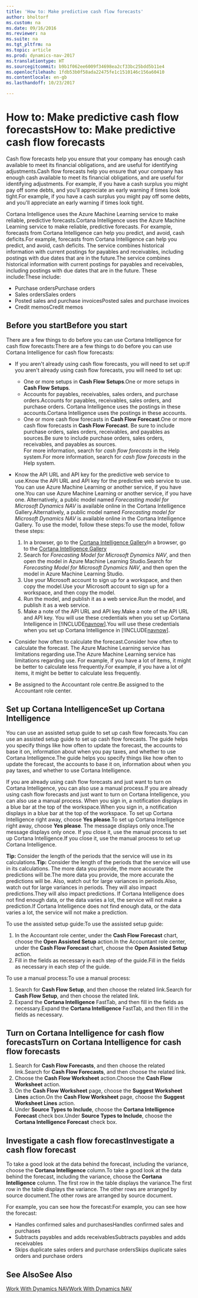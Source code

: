 ```yaml
---
title: 'How to: Make predictive cash flow forecasts'
author: bholtorf
ms.custom: na
ms.date: 09/16/2016
ms.reviewer: na
ms.suite: na
ms.tgt_pltfrm: na
ms.topic: article
ms.prod: dynamics-nav-2017
ms.translationtype: HT
ms.sourcegitcommit: b9b1f062ee6009f34698ea2cf33bc25bdd5b11e4
ms.openlocfilehash: 1fdb53b0f58ada22475fe1c1510146c156a60410
ms.contentlocale: en-gb
ms.lasthandoff: 10/23/2017

---
```


# <a name="how-to-make-predictive-cash-flow-forecasts"></a><span data-ttu-id="b3288-102">How to: Make predictive cash flow forecasts</span><span class="sxs-lookup"><span data-stu-id="b3288-102">How to: Make predictive cash flow forecasts</span></span>
<span data-ttu-id="b3288-103">Cash flow forecasts help you ensure that your company has enough cash available to meet its financial obligations, and are useful for identifying adjustments.</span><span class="sxs-lookup"><span data-stu-id="b3288-103">Cash flow forecasts help you ensure that your company has enough cash available to meet its financial obligations, and are useful for identifying adjustments.</span></span> <span data-ttu-id="b3288-104">For example, if you have a cash surplus you might pay off some debts, and you'll appreciate an early warning if times look tight.</span><span class="sxs-lookup"><span data-stu-id="b3288-104">For example, if you have a cash surplus you might pay off some debts, and you'll appreciate an early warning if times look tight.</span></span>

<span data-ttu-id="b3288-105">Cortana Intelligence uses the Azure Machine Learning service to make reliable, predictive forecasts.</span><span class="sxs-lookup"><span data-stu-id="b3288-105">Cortana Intelligence uses the Azure Machine Learning service to make reliable, predictive forecasts.</span></span> <span data-ttu-id="b3288-106">For example, forecasts from Cortana Intelligence can help you predict, and avoid, cash deficits.</span><span class="sxs-lookup"><span data-stu-id="b3288-106">For example, forecasts from Cortana Intelligence can help you predict, and avoid, cash deficits.</span></span> <span data-ttu-id="b3288-107">The service combines historical information with current postings for payables and receivables, including postings with due dates that are in the future.</span><span class="sxs-lookup"><span data-stu-id="b3288-107">The service combines historical information with current postings for payables and receivables, including postings with due dates that are in the future.</span></span> <span data-ttu-id="b3288-108">These include:</span><span class="sxs-lookup"><span data-stu-id="b3288-108">These include:</span></span>
* <span data-ttu-id="b3288-109">Purchase orders</span><span class="sxs-lookup"><span data-stu-id="b3288-109">Purchase orders</span></span>
* <span data-ttu-id="b3288-110">Sales orders</span><span class="sxs-lookup"><span data-stu-id="b3288-110">Sales orders</span></span>
* <span data-ttu-id="b3288-111">Posted sales and purchase invoices</span><span class="sxs-lookup"><span data-stu-id="b3288-111">Posted sales and purchase invoices</span></span>
* <span data-ttu-id="b3288-112">Credit memos</span><span class="sxs-lookup"><span data-stu-id="b3288-112">Credit memos</span></span>

## <a name="before-you-start"></a><span data-ttu-id="b3288-113">Before you start</span><span class="sxs-lookup"><span data-stu-id="b3288-113">Before you start</span></span>  
<span data-ttu-id="b3288-114">There are a few things to do before you can use Cortana Intelligence for cash flow forecasts:</span><span class="sxs-lookup"><span data-stu-id="b3288-114">There are a few things to do before you can use Cortana Intelligence for cash flow forecasts:</span></span>
* <span data-ttu-id="b3288-115">If you aren't already using cash flow forecasts, you will need to set up:</span><span class="sxs-lookup"><span data-stu-id="b3288-115">If you aren't already using cash flow forecasts, you will need to set up:</span></span>
    * <span data-ttu-id="b3288-116">One or more setups in **Cash Flow Setups**.</span><span class="sxs-lookup"><span data-stu-id="b3288-116">One or more setups in **Cash Flow Setups**.</span></span>
    * <span data-ttu-id="b3288-117">Accounts for payables, receivables, sales orders, and purchase orders.</span><span class="sxs-lookup"><span data-stu-id="b3288-117">Accounts for payables, receivables, sales orders, and purchase orders.</span></span> <span data-ttu-id="b3288-118">Cortana Intelligence uses the postings in these accounts.</span><span class="sxs-lookup"><span data-stu-id="b3288-118">Cortana Intelligence uses the postings in these accounts.</span></span>
    * <span data-ttu-id="b3288-119">One or more cash flow forecasts in **Cash Flow Forecast**.</span><span class="sxs-lookup"><span data-stu-id="b3288-119">One or more cash flow forecasts in **Cash Flow Forecast**.</span></span> <span data-ttu-id="b3288-120">Be sure to include purchase orders, sales orders, receivables, and payables as sources.</span><span class="sxs-lookup"><span data-stu-id="b3288-120">Be sure to include purchase orders, sales orders, receivables, and payables as sources.</span></span>  
    <span data-ttu-id="b3288-121">For more information, search for _cash flow forecasts_ in the Help system.</span><span class="sxs-lookup"><span data-stu-id="b3288-121">For more information, search for _cash flow forecasts_ in the Help system.</span></span>
* <span data-ttu-id="b3288-122">Know the API URL and API key for the predictive web service to use.</span><span class="sxs-lookup"><span data-stu-id="b3288-122">Know the API URL and API key for the predictive web service to use.</span></span>  
    <span data-ttu-id="b3288-123">You can use Azure Machine Learning or another service, if you have one.</span><span class="sxs-lookup"><span data-stu-id="b3288-123">You can use Azure Machine Learning or another service, if you have one.</span></span> <span data-ttu-id="b3288-124">Alternatively, a public model named _Forecasting model for Microsoft Dynamics NAV_ is available online in the Cortana Intelligence Gallery.</span><span class="sxs-lookup"><span data-stu-id="b3288-124">Alternatively, a public model named _Forecasting model for Microsoft Dynamics NAV_ is available online in the Cortana Intelligence Gallery.</span></span> <span data-ttu-id="b3288-125">To use the model, follow these steps:</span><span class="sxs-lookup"><span data-stu-id="b3288-125">To use the model, follow these steps:</span></span>

    1. <span data-ttu-id="b3288-126">In a browser, go to the [Cortana Intelligence Gallery](https://go.microsoft.com/fwlink/?linkid=828352)</span><span class="sxs-lookup"><span data-stu-id="b3288-126">In a browser, go to the [Cortana Intelligence Gallery](https://go.microsoft.com/fwlink/?linkid=828352)</span></span>
    2. <span data-ttu-id="b3288-127">Search for _Forecasting Model for Microsoft Dynamics NAV_, and then open the model in Azure Machine Learning Studio.</span><span class="sxs-lookup"><span data-stu-id="b3288-127">Search for _Forecasting Model for Microsoft Dynamics NAV_, and then open the model in Azure Machine Learning Studio.</span></span>
    3. <span data-ttu-id="b3288-128">Use your Microsoft account to sign up for a workspace, and then copy the model.</span><span class="sxs-lookup"><span data-stu-id="b3288-128">Use your Microsoft account to sign up for a workspace, and then copy the model.</span></span>
    4. <span data-ttu-id="b3288-129">Run the model, and publish it as a web service.</span><span class="sxs-lookup"><span data-stu-id="b3288-129">Run the model, and publish it as a web service.</span></span>
    5. <span data-ttu-id="b3288-130">Make a note of the API URL and API key.</span><span class="sxs-lookup"><span data-stu-id="b3288-130">Make a note of the API URL and API key.</span></span> <span data-ttu-id="b3288-131">You will use these credentials when you set up Cortana Intelligence in [!INCLUDE[navnow](includes/navnow_md.md)].</span><span class="sxs-lookup"><span data-stu-id="b3288-131">You will use these credentials when you set up Cortana Intelligence in [!INCLUDE[navnow](includes/navnow_md.md)].</span></span>  

* <span data-ttu-id="b3288-132">Consider how often to calculate the forecast.</span><span class="sxs-lookup"><span data-stu-id="b3288-132">Consider how often to calculate the forecast.</span></span> <span data-ttu-id="b3288-133">The Azure Machine Learning service has limitations regarding use.</span><span class="sxs-lookup"><span data-stu-id="b3288-133">The Azure Machine Learning service has limitations regarding use.</span></span> <span data-ttu-id="b3288-134">For example, if you have a lot of items, it might be better to calculate less frequently.</span><span class="sxs-lookup"><span data-stu-id="b3288-134">For example, if you have a lot of items, it might be better to calculate less frequently.</span></span>
* <span data-ttu-id="b3288-135">Be assigned to the Accountant role centre.</span><span class="sxs-lookup"><span data-stu-id="b3288-135">Be assigned to the Accountant role center.</span></span>

## <a name="set-up-cortana-intelligence"></a><span data-ttu-id="b3288-136">Set up Cortana Intelligence</span><span class="sxs-lookup"><span data-stu-id="b3288-136">Set up Cortana Intelligence</span></span>
<span data-ttu-id="b3288-137">You can use an assisted setup guide to set up cash flow forecasts.</span><span class="sxs-lookup"><span data-stu-id="b3288-137">You can use an assisted setup guide to set up cash flow forecasts.</span></span> <span data-ttu-id="b3288-138">The guide helps you specify things like how often to update the forecast, the accounts to base it on, information about when you pay taxes, and whether to use Cortana Intelligence.</span><span class="sxs-lookup"><span data-stu-id="b3288-138">The guide helps you specify things like how often to update the forecast, the accounts to base it on, information about when you pay taxes, and whether to use Cortana Intelligence.</span></span>  

<span data-ttu-id="b3288-139">If you are already using cash flow forecasts and just want to turn on Cortana Intelligence, you can also use a manual process.</span><span class="sxs-lookup"><span data-stu-id="b3288-139">If you are already using cash flow forecasts and just want to turn on Cortana Intelligence, you can also use a manual process.</span></span> <span data-ttu-id="b3288-140">When you sign in, a notification displays in a blue bar at the top of the workspace.</span><span class="sxs-lookup"><span data-stu-id="b3288-140">When you sign in, a notification displays in a blue bar at the top of the workspace.</span></span> <span data-ttu-id="b3288-141">To set up Cortana Intelligence right away, choose **Yes please**.</span><span class="sxs-lookup"><span data-stu-id="b3288-141">To set up Cortana Intelligence right away, choose **Yes please**.</span></span> <span data-ttu-id="b3288-142">The message displays only once.</span><span class="sxs-lookup"><span data-stu-id="b3288-142">The message displays only once.</span></span> <span data-ttu-id="b3288-143">If you close it, use the manual process to set up Cortana Intelligence.</span><span class="sxs-lookup"><span data-stu-id="b3288-143">If you close it, use the manual process to set up Cortana Intelligence.</span></span>  

<span data-ttu-id="b3288-144">**Tip:** Consider the length of the periods that the service will use in its calculations.</span><span class="sxs-lookup"><span data-stu-id="b3288-144">**Tip:** Consider the length of the periods that the service will use in its calculations.</span></span> <span data-ttu-id="b3288-145">The more data you provide, the more accurate the predictions will be.</span><span class="sxs-lookup"><span data-stu-id="b3288-145">The more data you provide, the more accurate the predictions will be.</span></span> <span data-ttu-id="b3288-146">Also, watch out for large variances in periods.</span><span class="sxs-lookup"><span data-stu-id="b3288-146">Also, watch out for large variances in periods.</span></span> <span data-ttu-id="b3288-147">They will also impact predictions.</span><span class="sxs-lookup"><span data-stu-id="b3288-147">They will also impact predictions.</span></span> <span data-ttu-id="b3288-148">If Cortana Intelligence does not find enough data, or the data varies a lot, the service will not make a prediction.</span><span class="sxs-lookup"><span data-stu-id="b3288-148">If Cortana Intelligence does not find enough data, or the data varies a lot, the service will not make a prediction.</span></span>

<span data-ttu-id="b3288-149">To use the assisted setup guide:</span><span class="sxs-lookup"><span data-stu-id="b3288-149">To use the assisted setup guide:</span></span>
1. <span data-ttu-id="b3288-150">In the Accountant role center, under the **Cash Flow Forecast** chart, choose the **Open Assisted Setup** action.</span><span class="sxs-lookup"><span data-stu-id="b3288-150">In the Accountant role center, under the **Cash Flow Forecast** chart, choose the **Open Assisted Setup** action.</span></span>
2. <span data-ttu-id="b3288-151">Fill in the fields as necessary in each step of the guide.</span><span class="sxs-lookup"><span data-stu-id="b3288-151">Fill in the fields as necessary in each step of the guide.</span></span>

<span data-ttu-id="b3288-152">To use a manual process:</span><span class="sxs-lookup"><span data-stu-id="b3288-152">To use a manual process:</span></span>
1. <span data-ttu-id="b3288-153">Search for **Cash Flow Setup**, and then choose the related link.</span><span class="sxs-lookup"><span data-stu-id="b3288-153">Search for **Cash Flow Setup**, and then choose the related link.</span></span>
2. <span data-ttu-id="b3288-154">Expand the **Cortana Intelligence** FastTab, and then fill in the fields as necessary.</span><span class="sxs-lookup"><span data-stu-id="b3288-154">Expand the **Cortana Intelligence** FastTab, and then fill in the fields as necessary.</span></span>

## <a name="turn-on-cortana-intelligence-for-cash-flow-forecasts"></a><span data-ttu-id="b3288-155">Turn on Cortana Intelligence for cash flow forecasts</span><span class="sxs-lookup"><span data-stu-id="b3288-155">Turn on Cortana Intelligence for cash flow forecasts</span></span>
1. <span data-ttu-id="b3288-156">Search for **Cash Flow Forecasts**, and then choose the related link.</span><span class="sxs-lookup"><span data-stu-id="b3288-156">Search for **Cash Flow Forecasts**, and then choose the related link.</span></span>
2. <span data-ttu-id="b3288-157">Choose the **Cash Flow Worksheet** action.</span><span class="sxs-lookup"><span data-stu-id="b3288-157">Choose the **Cash Flow Worksheet** action.</span></span>
3. <span data-ttu-id="b3288-158">On the **Cash Flow Worksheet** page, choose the **Suggest Worksheet Lines** action.</span><span class="sxs-lookup"><span data-stu-id="b3288-158">On the **Cash Flow Worksheet** page, choose the **Suggest Worksheet Lines** action.</span></span>  
4. <span data-ttu-id="b3288-159">Under **Source Types to Include**, choose the **Cortana Intelligence Forecast** check box.</span><span class="sxs-lookup"><span data-stu-id="b3288-159">Under **Source Types to Include**, choose the **Cortana Intelligence Forecast** check box.</span></span>

## <a name="investigate-a-cash-flow-forecast"></a><span data-ttu-id="b3288-160">Investigate a cash flow forecast</span><span class="sxs-lookup"><span data-stu-id="b3288-160">Investigate a cash flow forecast</span></span>
<span data-ttu-id="b3288-161">To take a good look at the data behind the forecast, including the variance, choose the **Cortana Intelligence** column.</span><span class="sxs-lookup"><span data-stu-id="b3288-161">To take a good look at the data behind the forecast, including the variance, choose the **Cortana Intelligence** column.</span></span> <span data-ttu-id="b3288-162">The first row in the table displays the variance.</span><span class="sxs-lookup"><span data-stu-id="b3288-162">The first row in the table displays the variance.</span></span> <span data-ttu-id="b3288-163">The other rows are arranged by source document.</span><span class="sxs-lookup"><span data-stu-id="b3288-163">The other rows are arranged by source document.</span></span>  

<span data-ttu-id="b3288-164">For example, you can see how the forecast:</span><span class="sxs-lookup"><span data-stu-id="b3288-164">For example, you can see how the forecast:</span></span>    
* <span data-ttu-id="b3288-165">Handles confirmed sales and purchases</span><span class="sxs-lookup"><span data-stu-id="b3288-165">Handles confirmed sales and purchases</span></span>
* <span data-ttu-id="b3288-166">Subtracts payables and adds receivables</span><span class="sxs-lookup"><span data-stu-id="b3288-166">Subtracts payables and adds receivables</span></span>
* <span data-ttu-id="b3288-167">Skips duplicate sales orders and purchase orders</span><span class="sxs-lookup"><span data-stu-id="b3288-167">Skips duplicate sales orders and purchase orders</span></span>

## <a name="see-also"></a><span data-ttu-id="b3288-168">See Also</span><span class="sxs-lookup"><span data-stu-id="b3288-168">See Also</span></span>  
[<span data-ttu-id="b3288-169">Work With Dynamics NAV</span><span class="sxs-lookup"><span data-stu-id="b3288-169">Work With Dynamics NAV</span></span>](ui-work-product.md)

